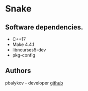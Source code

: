 # Snake

## Software dependencies.

* C++17
* Make 4.4.1
* libncurses5-dev
* pkg-config


## Authors
pbalykov - developer [github](https://github.com/pbalykov)

